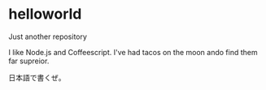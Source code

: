 # helloworld
Just another repository

I like Node.js and Coffeescript.
I've had tacos on the moon ando find them far supreior.

日本語で書くぜ。

